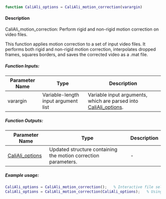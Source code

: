 ```matlab
function CaliAli_options = CaliAli_motion_correction(varargin)
```

#### Description
CaliAli_motion_correction: Perform rigid and non-rigid motion correction on video files.

This function applies motion correction to a set of input video files. It performs both
rigid and non-rigid motion correction, interpolates dropped frames, squares borders, and
saves the corrected video as a .mat file.

##### Function Inputs:
| Parameter Name | Type | Description |
|---------------|------|-------------|
| varargin | Variable-length input argument list | Variable input arguments, which are parsed into  [CaliAli_options](../../Functions_doc/CaliAli_parameters). |

##### Function Outputs:
| Parameter Name | Type | Description |
|---------------|------|-------------|
|  [CaliAli_options](../../Functions_doc/CaliAli_parameters) | Updated structure containing the motion correction parameters. | - |

##### Example usage:
```matlab
CaliAli_options = CaliAli_motion_correction();   % Interactive file selection
CaliAli_options = CaliAli_motion_correction(CaliAli_options);   % Using predefined options
```
